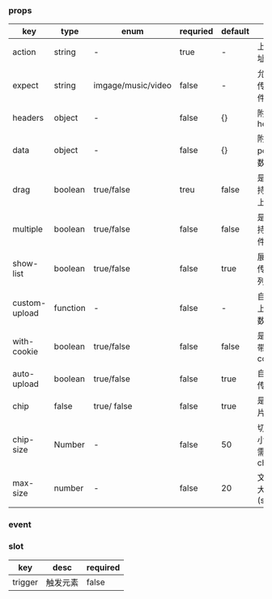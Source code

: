 ### props

| key           | type     | enum               | requried | default | desc                   |
| ------------- | -------- | ------------------ | -------- | ------- | ---------------------- |
| action        | string   | -                  | true     | -       | 上传地址               |
| expect        | string   | imgage/music/video | false    | -       | 允许上传的文件类型     |
| headers       | object   | -                  | false    | {}      | 附加 headers           |
| data          | object   | -                  | false    | {}      | 附加 post 参数         |
| drag          | boolean  | true/false         | treu     | false   | 是否支持拖拽上传       |
| multiple      | boolean  | true/false         | false    | false   | 是否支持多文件上传     |
| show-list     | boolean  | true/false         | false    | true    | 展示上传结果列表       |
| custom-upload | function | -                  | false    | -       | 自定义上传函数         |
| with-cookie   | boolean  | true/false         | false    | false   | 是否携带 cookie        |
| auto-upload   | boolean  | true/false         | false    | true    | 自动上传               |
| chip          | false    | true/ false        | false    | true    | 是否切片上传           |
| chip-size     | Number   | -                  | false    | 50      | 切片大小(M),需设置chip |
| max-size      | number   | -                  | false    | 20      | 文件最大值(size)       |

### event

### slot
| key | desc | required |
| - | - | - |
| trigger | 触发元素 | false | 
